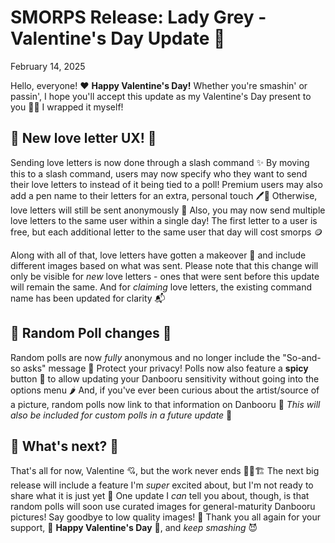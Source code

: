# SMORPS Release: Lady Grey - Valentine's Day Update 💝
February 14, 2025

Hello, everyone! ❤️ **Happy Valentine's Day!** Whether you're smashin' or passin', I hope you'll accept this update as my 
Valentine's Day present to you 💝😽 I wrapped it myself!

## 💌 New love letter UX! 💌
Sending love letters is now done through a slash command ✨ By moving this to a slash command, users may now specify who they want to send their love letters to 
instead of it being tied to a poll! Premium users may also add a pen name to their letters for an extra, personal touch 🖊️💋 Otherwise, love letters will still 
be sent anonymously 🥸 Also, you may now send multiple love letters to the same user within a single day! The first letter to a user is free, 
but each additional letter to the same user that day will cost smorps 🪙

Along with all of that, love letters have gotten a makeover 💄 and include different images based on what was sent. Please note that this change will only be 
visible for *new* love letters - ones that were sent before this update will remain the same. And for *claiming* love letters, the existing command name has been 
updated for clarity 📬

## 🎲 Random Poll changes 🎲
Random polls are now *fully* anonymous and no longer include the "So-and-so asks" message 🙅 Protect your privacy! Polls now also feature a **spicy** button 🥵 to 
allow updating your Danbooru sensitivity without going into the options menu 🌶️ And, if you've ever been curious about the artist/source of a picture, random polls
now link to that information on Danbooru 🔗 *This will also be included for custom polls in a future update* 🎨

## 🔮 What's next? 🔮
That's all for now, Valentine 💘, but the work never ends 👷‍♀️🏗️ The next big release will include a feature I'm *super* excited about, but I'm not ready to share what
it is just yet 🤫 One update I *can* tell you about, though, is that random polls will soon use curated images for general-maturity Danbooru pictures! 
Say goodbye to low quality images! 🥔 Thank you all again for your support, 💞 **Happy Valentine's Day** 💞, and *keep smashing* 😈